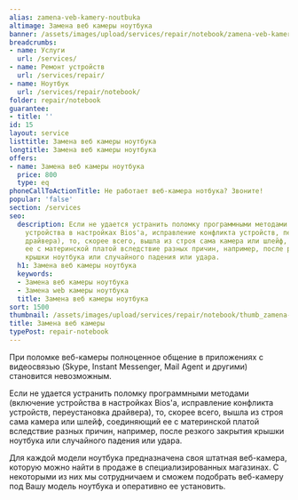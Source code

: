 ```yaml
---
alias: zamena-veb-kamery-noutbuka
altimage: Замена веб камеры ноутбука
banner: /assets/images/upload/services/repair/notebook/zamena-veb-kamery-noutbuka.jpg
breadcrumbs:
- name: Услуги
  url: /services/
- name: Ремонт устройств
  url: /services/repair/
- name: Ноутбук
  url: /services/repair/notebook/
folder: repair/notebook
guarantee:
- title: ''
id: 15
layout: service
listtitle: Замена веб камеры ноутбука
longtitle: Замена веб камеры ноутбука
offers:
- name: Замена веб камеры ноутбука
  price: 800
  type: eq
phoneCallToActionTitle: Не работает веб-камера нотбука? Звоните!
popular: 'false'
section: /services
seo:
  description: Если не удается устранить поломку программными методами (включение
    устройства в настройках Bios'а, исправление конфликта устройств, переустановка
    драйвера), то, скорее всего, вышла из строя сама камера или шлейф, соединяющий
    ее с материнской платой вследствие разных причин, например, после резкого закрытия
    крышки ноутбука или случайного падения или удара.
  h1: Замена веб камеры ноутбука
  keywords:
  - Замена веб камеры ноутбука
  - Замена web камеры ноутбука
  title: Замена веб камеры ноутбука
sort: 1500
thumbnail: /assets/images/upload/services/repair/notebook/thumb_zamena-veb-kamery-noutbuka.jpg
title: Замена веб камеры
typePost: repair-notebook
---
```

При поломке веб-камеры полноценное общение в приложениях с видеосвязью (Skype, Instant Messenger, Mail Agent и другими) становится невозможным.

Если не удается устранить поломку программными методами (включение устройства в настройках Bios'а, исправление конфликта устройств, переустановка драйвера), то, скорее всего, вышла из строя сама камера или шлейф, соединяющий ее с материнской платой вследствие разных причин, например, после резкого закрытия крышки ноутбука или случайного падения или удара.

Для каждой модели ноутбука предназначена своя штатная веб-камера, которую можно найти в продаже в специализированных магазинах. С некоторыми из них мы сотрудничаем и сможем подобрать веб-камеру под Вашу модель ноутбука и оперативно ее установить.